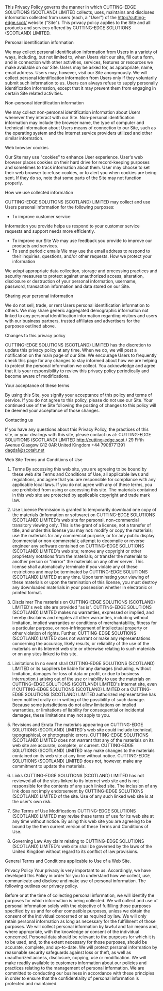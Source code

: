 This Privacy Policy governs the manner in which CUTTING-EDGE SOLUTIONS (SCOTLAND) LIMITED collects, uses, maintains and discloses information collected from users (each, a "User") of the http://cutting-edge.scot/ website ("Site"). This privacy policy applies to the Site and all products and services offered by CUTTING-EDGE SOLUTIONS (SCOTLAND) LIMITED.

Personal identification information

We may collect personal identification information from Users in a variety of ways, including, but not limited to, when Users visit our site, fill out a form, and in connection with other activities, services, features or resources we make available on our Site. Users may be asked for, as appropriate, name, email address. Users may, however, visit our Site anonymously. We will collect personal identification information from Users only if they voluntarily submit such information to us. Users can always refuse to supply personally identification information, except that it may prevent them from engaging in certain Site related activities.

Non-personal identification information

We may collect non-personal identification information about Users whenever they interact with our Site. Non-personal identification information may include the browser name, the type of computer and technical information about Users means of connection to our Site, such as the operating system and the Internet service providers utilized and other similar information.

Web browser cookies

Our Site may use "cookies" to enhance User experience. User's web browser places cookies on their hard drive for record-keeping purposes and sometimes to track information about them. User may choose to set their web browser to refuse cookies, or to alert you when cookies are being sent. If they do so, note that some parts of the Site may not function properly.

How we use collected information

CUTTING-EDGE SOLUTIONS (SCOTLAND) LIMITED may collect and use Users personal information for the following purposes:

* To improve customer service

Information you provide helps us respond to your customer service requests and support needs more efficiently.

* To improve our Site
  We may use feedback you provide to improve our products and services.
* To send periodic emails
  We may use the email address to respond to their inquiries, questions, and/or other requests.
  How we protect your information

We adopt appropriate data collection, storage and processing practices and security measures to protect against unauthorized access, alteration, disclosure or destruction of your personal information, username, password, transaction information and data stored on our Site.

Sharing your personal information

We do not sell, trade, or rent Users personal identification information to others. We may share generic aggregated demographic information not linked to any personal identification information regarding visitors and users with our business partners, trusted affiliates and advertisers for the purposes outlined above.

Changes to this privacy policy

CUTTING-EDGE SOLUTIONS (SCOTLAND) LIMITED has the discretion to update this privacy policy at any time. When we do, we will post a notification on the main page of our Site. We encourage Users to frequently check this page for any changes to stay informed about how we are helping to protect the personal information we collect. You acknowledge and agree that it is your responsibility to review this privacy policy periodically and become aware of modifications.

Your acceptance of these terms

By using this Site, you signify your acceptance of this policy and terms of service. If you do not agree to this policy, please do not use our Site. Your continued use of the Site following the posting of changes to this policy will be deemed your acceptance of those changes.

Contacting us

If you have any questions about this Privacy Policy, the practices of this site, or your dealings with this site, please contact us at:
CUTTING-EDGE SOLUTIONS (SCOTLAND) LIMITED
http://cutting-edge.scot /
29 Fifth Avenue Glasgow G12 0AR United Kingdom
+44 7908771391
dagda1@scotalt.net

Web Site Terms and Conditions of Use

1. Terms
   By accessing this web site, you are agreeing to be bound by these web site Terms and Conditions of Use, all applicable laws and regulations, and agree that you are responsible for compliance with any applicable local laws. If you do not agree with any of these terms, you are prohibited from using or accessing this site. The materials contained in this web site are protected by applicable copyright and trade mark law.

2. Use License
   Permission is granted to temporarily download one copy of the materials (information or software) on CUTTING-EDGE SOLUTIONS (SCOTLAND) LIMITED's web site for personal, non-commercial transitory viewing only. This is the grant of a license, not a transfer of title, and under this license you may not:
   modify or copy the materials;
   use the materials for any commercial purpose, or for any public display (commercial or non-commercial);
   attempt to decompile or reverse engineer any software contained on CUTTING-EDGE SOLUTIONS (SCOTLAND) LIMITED's web site;
   remove any copyright or other proprietary notations from the materials; or
   transfer the materials to another person or "mirror" the materials on any other server.
   This license shall automatically terminate if you violate any of these restrictions and may be terminated by CUTTING-EDGE SOLUTIONS (SCOTLAND) LIMITED at any time. Upon terminating your viewing of these materials or upon the termination of this license, you must destroy any downloaded materials in your possession whether in electronic or printed format.
3. Disclaimer
   The materials on CUTTING-EDGE SOLUTIONS (SCOTLAND) LIMITED's web site are provided "as is". CUTTING-EDGE SOLUTIONS (SCOTLAND) LIMITED makes no warranties, expressed or implied, and hereby disclaims and negates all other warranties, including without limitation, implied warranties or conditions of merchantability, fitness for a particular purpose, or non-infringement of intellectual property or other violation of rights. Further, CUTTING-EDGE SOLUTIONS (SCOTLAND) LIMITED does not warrant or make any representations concerning the accuracy, likely results, or reliability of the use of the materials on its Internet web site or otherwise relating to such materials or on any sites linked to this site.
4. Limitations
   In no event shall CUTTING-EDGE SOLUTIONS (SCOTLAND) LIMITED or its suppliers be liable for any damages (including, without limitation, damages for loss of data or profit, or due to business interruption,) arising out of the use or inability to use the materials on CUTTING-EDGE SOLUTIONS (SCOTLAND) LIMITED's Internet site, even if CUTTING-EDGE SOLUTIONS (SCOTLAND) LIMITED or a CUTTING-EDGE SOLUTIONS (SCOTLAND) LIMITED authorized representative has been notified orally or in writing of the possibility of such damage. Because some jurisdictions do not allow limitations on implied warranties, or limitations of liability for consequential or incidental damages, these limitations may not apply to you.

5. Revisions and Errata
   The materials appearing on CUTTING-EDGE SOLUTIONS (SCOTLAND) LIMITED's web site could include technical, typographical, or photographic errors. CUTTING-EDGE SOLUTIONS (SCOTLAND) LIMITED does not warrant that any of the materials on its web site are accurate, complete, or current. CUTTING-EDGE SOLUTIONS (SCOTLAND) LIMITED may make changes to the materials contained on its web site at any time without notice. CUTTING-EDGE SOLUTIONS (SCOTLAND) LIMITED does not, however, make any commitment to update the materials.

6. Links
   CUTTING-EDGE SOLUTIONS (SCOTLAND) LIMITED has not reviewed all of the sites linked to its Internet web site and is not responsible for the contents of any such linked site. The inclusion of any link does not imply endorsement by CUTTING-EDGE SOLUTIONS (SCOTLAND) LIMITED of the site. Use of any such linked web site is at the user's own risk.

7. Site Terms of Use Modifications
   CUTTING-EDGE SOLUTIONS (SCOTLAND) LIMITED may revise these terms of use for its web site at any time without notice. By using this web site you are agreeing to be bound by the then current version of these Terms and Conditions of Use.

8. Governing Law
   Any claim relating to CUTTING-EDGE SOLUTIONS (SCOTLAND) LIMITED's web site shall be governed by the laws of the United Kingdom without regard to its conflict of law provisions.

General Terms and Conditions applicable to Use of a Web Site.

Privacy Policy
Your privacy is very important to us. Accordingly, we have developed this Policy in order for you to understand how we collect, use, communicate and disclose and make use of personal information. The following outlines our privacy policy.

Before or at the time of collecting personal information, we will identify the purposes for which information is being collected.
We will collect and use of personal information solely with the objective of fulfilling those purposes specified by us and for other compatible purposes, unless we obtain the consent of the individual concerned or as required by law.
We will only retain personal information as long as necessary for the fulfillment of those purposes.
We will collect personal information by lawful and fair means and, where appropriate, with the knowledge or consent of the individual concerned.
Personal data should be relevant to the purposes for which it is to be used, and, to the extent necessary for those purposes, should be accurate, complete, and up-to-date.
We will protect personal information by reasonable security safeguards against loss or theft, as well as unauthorized access, disclosure, copying, use or modification.
We will make readily available to customers information about our policies and practices relating to the management of personal information.
We are committed to conducting our business in accordance with these principles in order to ensure that the confidentiality of personal information is protected and maintained.

